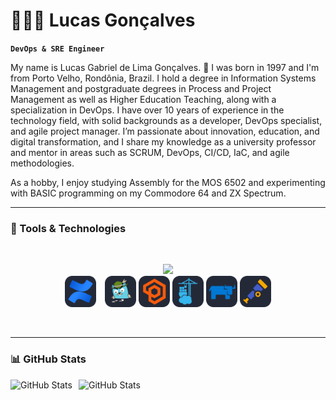 <!--
**LucasGLGoncalves/LucasGLGoncalves** is a ✨ _special_ ✨ repository because its `README.md` (this file) appears on your GitHub profile.

Here are some ideas to get you started:

- 🔭 I’m currently working on ...
- 🌱 I’m currently learning ...
- 👯 I’m looking to collaborate on ...
- 🤔 I’m looking for help with ...
- 💬 Ask me about ...
- 📫 How to reach me: ...
- 😄 Pronouns: ...
- ⚡ Fun fact: ...
-->

# 👨🏻‍💻 Lucas Gonçalves

**`DevOps & SRE Engineer`**

My name is Lucas Gabriel de Lima Gonçalves. 🎂 I was born in 1997 and I'm from Porto Velho, Rondônia, Brazil. I hold a degree in Information Systems Management and postgraduate degrees in Process and Project Management as well as Higher Education Teaching, along with a specialization in DevOps. I have over 10 years of experience in the technology field, with solid backgrounds as a developer, DevOps specialist, and agile project manager. I’m passionate about innovation, education, and digital transformation, and I share my knowledge as a university professor and mentor in areas such as SCRUM, DevOps, CI/CD, IaC, and agile methodologies.

As a hobby, I enjoy studying Assembly for the MOS 6502 and experimenting with BASIC programming on my Commodore 64 and ZX Spectrum.

---

### 🚀 Tools & Technologies
<br/>

<p align="center">
  <a href="https://go-skill-icons.vercel.app/">
    <img
      src="https://go-skill-icons.vercel.app/api/icons?i=linux,bash,docker,git,githubactions,sonarqube,aws,azure,openshift,kubernetes,ansible,terraform,helm,prometheus,grafana,jira,azuredevops,datadog,flutter,golang,assembly,c,unrealengine,rails&perline=6&titles=true&theme=auto"/>
  </a><br/>
  <span>
  <img src="https://raw.githubusercontent.com/LucasGLGoncalves/skill-icons/c38d0b1abd225698032dedac7ee1970ce013ecd6/assets/confluence-auto.svg" width="50" style="margin-right: 10px;"
> 
  <img src="https://raw.githubusercontent.com/LucasGLGoncalves/skill-icons/c38d0b1abd225698032dedac7ee1970ce013ecd6/assets/jaeger-auto.svg" width="50"> 
  <img src="https://raw.githubusercontent.com/LucasGLGoncalves/skill-icons/c38d0b1abd225698032dedac7ee1970ce013ecd6/assets/playfab-auto.svg" width="50"> 
  <img src="https://raw.githubusercontent.com/LucasGLGoncalves/skill-icons/c38d0b1abd225698032dedac7ee1970ce013ecd6/assets/portainer-auto.svg" width="50"> 
  <img src="https://raw.githubusercontent.com/LucasGLGoncalves/skill-icons/c38d0b1abd225698032dedac7ee1970ce013ecd6/assets/rancher-auto.svg" width="50"> 
  <img src="https://raw.githubusercontent.com/LucasGLGoncalves/skill-icons/c38d0b1abd225698032dedac7ee1970ce013ecd6/assets/opentelemetry-auto.svg" width="50">
  </span>
</p>           

<br/>

---

### 📊 GitHub Stats

<p>
  <img 
    align="left" 
    alt="GitHub Stats" 
    height="200" 
    style="padding-right: 10px;" 
    src="https://github-readme-stats.vercel.app/api?username=LucasGLGoncalves&show_icons=true&theme=tokyonight&include_all_commits=true&Locale=en" 
  />

<img 
      align="left" 
      alt="GitHub Stats" 
      height="200" 
      src="https://github-readme-stats.vercel.app/api/top-langs/?username=LucasGLGoncalves&theme=tokyonight&layout=compact&custom_title=Technologies&langs_count=9" 
  />

</p>

<br/>
